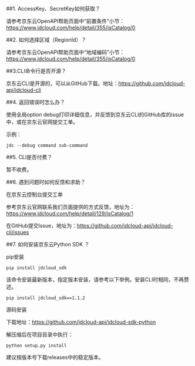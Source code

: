 


##1. AccessKey、SecretKey如何获取？

请参考京东云OpenAPI帮助页面中“前置条件”小节：https://www.jdcloud.com/help/detail/355/isCatalog/0



##2. 如何选择区域（RegionId）？

请参考京东云OpenAPI帮助页面中“地域编码”小节：https://www.jdcloud.com/help/detail/355/isCatalog/0



##3.CLI命令行是否开源？

京东云CLI是开源的，可以从GitHub下载。地址：https://github.com/jdcloud-api/jdcloud-cli



##4.    返回错误时怎么办？

使用全局option debug打印详细信息，并反馈到京东云CLI的GitHub库的issue中，或在京东云官网提交工单。

示例：

	jdc --debug command sub-command
   

##5.    CLI是否付费？

暂不收费。



##6.    遇到问题时如何反馈和求助？

在京东云控制台提交工单

参考京东云官网联系我们页面提供的方式反馈，地址为：https://www.jdcloud.com/help/detail/129/isCatalog/1

在GitHub提交Issue，地址为：https://github.com/jdcloud-api/jdcloud-cli/issues



##7.    如何安装京东云Python SDK ？

pip安装


	pip install jdcloud_sdk
 该命令安装最新版本，指定版本安装，请参考以下举例。安装CLI时相同，不再赘述。

	pip install jdcloud_sdk==1.1.2
   

源码安装

下载地址：https://github.com/jdcloud-api/jdcloud-sdk-python

解压缩后在项目目录中执行：

	python setup.py install
建议按版本号下载releases中的稳定版本。
